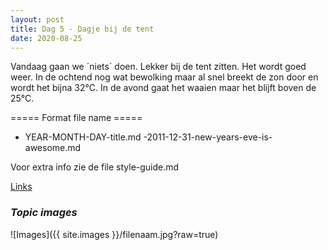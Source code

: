 ```yaml
---
layout: post
title: Dag 5 - Dagje bij de tent
date: 2020-08-25
---
```

Vandaag gaan we ´niets´ doen. Lekker bij de tent zitten. Het wordt goed weer. In de ochtend nog wat bewolking maar al snel breekt de zon door en wordt het bijna 32°C. In de avond gaat het waaien maar het blijft boven de 25°C.


===== Format file name =====
- YEAR-MONTH-DAY-title.md
-2011-12-31-new-years-eve-is-awesome.md

Voor extra info zie de file style-guide.md  

[Links](http://example.com)  


### *Topic images*  

![Images]({{ site.images }}/filenaam.jpg?raw=true)
